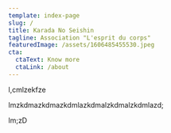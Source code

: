 ```yaml
---
template: index-page
slug: /
title: Karada No Seishin
tagline: Association "L'esprit du corps"
featuredImage: /assets/1606485455530.jpeg
cta:
  ctaText: Know more
  ctaLink: /about
---
```

l,cmlzekfze

lmzkdmazkdmazkdmlazkdmalzkdmalzkdmlazd;

lm;zD